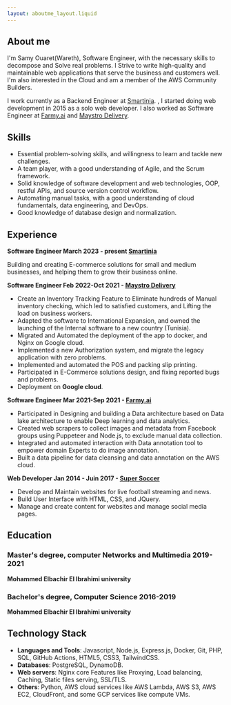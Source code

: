 ```yaml
---
layout: aboutme_layout.liquid
---
```


## About me

I'm Samy Ouaret(Wareth), Software Engineer, with the necessary skills to decompose and Solve real problems. I Strive to write high-quality and maintainable web applications that serve the business and customers well. I'm also interested in the Cloud and am a member of the AWS Community Builders.

I work currently as a Backend Engineer at <a href="https://smartinia.com" class="text-blue-700" target="_blank" rel="noopener noreferrer">Smartinia</a>.
, I started doing web development in 2015 as a solo web developer. I also worked as Software Engineer at [Farmy.ai](https://farmy.ai) and [Maystro Delivery](maystro-delivery.com).


## Skills

- Essential problem-solving skills, and willingness to learn and tackle new challenges.
- A team player, with a good understanding of Agile, and the Scrum framework.
- Solid knowledge of software development and web technologies, OOP, restful APIs, and source version control workflow.
- Automating manual tasks, with a good understanding of cloud fundamentals, data engineering, and DevOps.
- Good knowledge of database design and normalization.

## Experience

**Software Engineer March 2023 - present [Smartinia](https://smartinia.com)**

Building and creating E-commerce solutions for small and medium businesses, and helping them to grow their business online.

**Software Engineer Feb 2022-Oct 2021 - [Maystro Delivery](maystro-delivery.com)**

- Create an Inventory Tracking Feature to Eliminate hundreds of Manual inventory checking, which led to satisfied customers, and Lifting the load on business workers.
- Adapted the software to International Expansion, and owned the launching of the Internal software to a new country (Tunisia).
- Migrated and Automated the deployment of the app to docker, and Nginx on Google cloud.
- Implemented a new Authorization system, and migrate the legacy application with zero problems.
- Implemented and automated the POS and packing slip printing.
- Participated in E-Commerce solutions design, and fixing reported bugs and problems.
- Deployment on **Google cloud**.

**Software Engineer Mar 2021-Sep 2021 - [Farmy.ai](https://farmy.ai)**

- Participated in Designing and building a Data architecture based on Data lake architecture to enable Deep learning and data analytics.
- Created web scrapers to collect images and metadata from Facebook groups using Puppeteer and Node.js, to exclude manual data collection.
- Integrated and automated interaction with Data annotation tool to empower domain Experts to do image annotation.
- Built a data pipeline for data cleansing and data annotation on the AWS cloud.

**Web Developer Jan 2014 - Juin 2017 - [Super Soccer](http://supersoccer.live)**

- Develop and Maintain websites for live football streaming and news.
- Build User Interface with HTML, CSS, and JQuery.
- Manage and create content for websites and manage social media pages.

## Education

### Master's degree, computer Networks and Multimedia 2019-2021
 
**Mohammed Elbachir El Ibrahimi university**

### Bachelor's degree, Computer Science 2016-2019

**Mohammed Elbachir El Ibrahimi university**

## Technology Stack

- **Languages and Tools**: Javascript, Node.js, Express.js, Docker, Git, PHP, SQL, GitHub Actions, HTML5, CSS3, TailwindCSS.
- **Databases**: PostgreSQL, DynamoDB.
- **Web servers**: Nginx core Features like Proxying, Load balancing, Caching, Static files serving, SSL/TLS.
- **Others**: Python, AWS cloud services like AWS Lambda, AWS S3, AWS EC2, CloudFront, and some GCP services like compute VMs.

